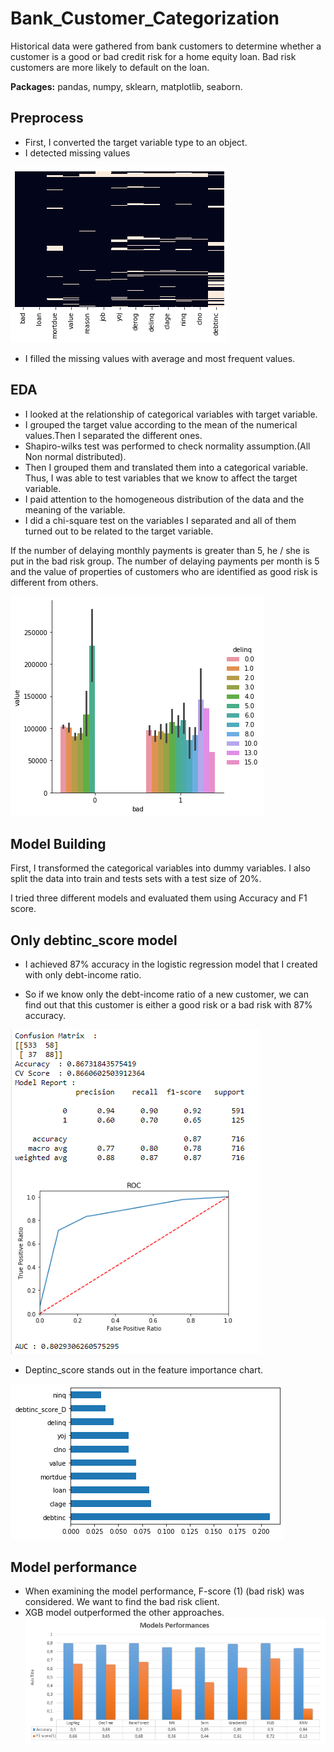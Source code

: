 # Bank_Customer_Categorization
Historical data were gathered from bank customers to determine whether a customer is a good or bad credit risk for a home equity loan. Bad risk customers are more likely to default on the loan.

**Packages:** pandas, numpy, sklearn, matplotlib, seaborn.

## Preprocess 
* First, I converted the target variable type to an object.
* I detected missing values

![alt text](https://github.com/tanerant/Bank_Customer_Categorization/blob/main/images/missing.png "Missing values")

* I filled the missing values with average and most frequent values.

## EDA
* I looked at the relationship of categorical variables with target variable.
* I grouped the target value according to the mean of the numerical values.Then I separated the different ones.
* Shapiro-wilks test was performed to check normality assumption.(All Non normal distributed).
* Then I grouped them and translated them into a categorical variable. Thus, I was able to test variables that we know to affect the target variable.
* I paid attention to the homogeneous distribution of the data and the meaning of the variable.
* I did a chi-square test on the variables I separated and all of them turned out to be related to the target variable.

If the number of delaying monthly payments is greater than 5, he / she is put in the bad risk group. The number of delaying payments per month is 5 and the value of properties of customers who are identified as good risk is different from others.

![alt text](https://github.com/tanerant/Bank_Customer_Categorization/blob/main/images/data_viz.png "data_viz")

## Model Building 

First, I transformed the categorical variables into dummy variables. I also split the data into train and tests sets with a test size of 20%.   

I tried three different models and evaluated them using Accuracy and F1 score.  

## Only debtinc_score model

* I achieved 87% accuracy in the logistic regression model that I created with only debt-income ratio.

* So if we know only the debt-income ratio of a new customer, we can find out that this customer is either a good risk or a bad risk with 87% accuracy.

![alt text](https://github.com/tanerant/Bank_Customer_Categorization/blob/main/images/debtinc_score.PNG "debtinc_score")

* Deptinc_score stands out in the feature importance chart.

![alt text](https://github.com/tanerant/Bank_Customer_Categorization/blob/main/images/rf_feature_imp.png "Feature importance")

## Model performance
* When examining the model performance, F-score (1) (bad risk) was considered. We want to find the bad risk client. 
* XGB model  outperformed the other approaches. 
![alt text](https://github.com/tanerant/Bank_Customer_Categorization/blob/main/images/models_performances.PNG "Model Performances")

